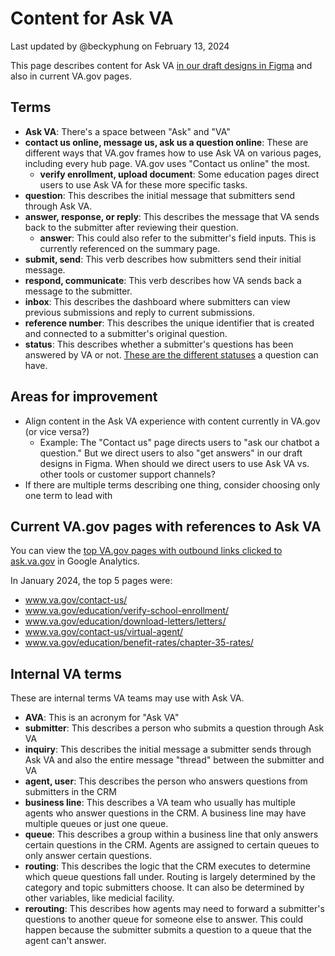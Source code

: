 # Content for Ask VA
Last updated by @beckyphung on February 13, 2024

This page describes content for Ask VA [in our draft designs in Figma](https://www.figma.com/files/project/174974739/Ask-VA?fuid=1248985325385082769) and also in current VA.gov pages.

## Terms
- **Ask VA**: There's a space between "Ask" and "VA"
- **contact us online, message us, ask us a question online**: These are different ways that VA.gov frames how to use Ask VA on various pages, including every hub page. VA.gov uses "Contact us online" the most.
   - **verify enrollment, upload document**: Some education pages direct users to use Ask VA for these more specific tasks.  
- **question**: This describes the initial message that submitters send through Ask VA.
- **answer, response, or reply**: This describes the message that VA sends back to the submitter after reviewing their question.
   - **answer**: This could also refer to the submitter's field inputs. This is currently referenced on the summary page.  
- **submit, send**: This verb describes how submitters send their initial message.
- **respond, communicate**: This verb describes how VA sends back a message to the submitter.
- **inbox**: This describes the dashboard where submitters can view previous submissions and reply to current submissions.
- **reference number**: This describes the unique identifier that is created and connected to a submitter's original question.
- **status**: This describes whether a submitter's questions has been answered by VA or not. [These are the different statuses](https://github.com/department-of-veterans-affairs/va.gov-team/blob/master/products/ask-va/design/Statuses%20and%20triggers.md) a question can have.

## Areas for improvement
- Align content in the Ask VA experience with content currently in VA.gov (or vice versa?)
   - Example: The "Contact us" page directs users to "ask our chatbot a question." But we direct users to also "get answers" in our draft designs in Figma. When should we direct users to use Ask VA vs. other tools or customer support channels?
- If there are multiple terms describing one thing, consider choosing only one term to lead with

## Current VA.gov pages with references to Ask VA
You can view the [top VA.gov pages with outbound links clicked to ask.va.gov](https://analytics.google.com/analytics/web/#/report/content-event-events/a50123418w177519031p176188361/_u.date00=20230917&_u.date01=20230923&explorer-table.plotKeys=%5B%5D&explorer-table.advFilter=%5B%5B0,%22analytics.eventAction%22,%22PT%22,%22outbound%20link%20clicked:%20https:~2F~2Fask%22,0%5D%5D&explorer-table.secSegmentId=analytics.pagePath&explorer-table.rowCount=100&_r.drilldown=analytics.eventCategory:Interactions&explorer-table-tableMode.selected=performance/) in Google Analytics.

In January 2024, the top 5 pages were: 
- www.va.gov/contact-us/
- www.va.gov/education/verify-school-enrollment/
- www.va.gov/education/download-letters/letters/
- www.va.gov/contact-us/virtual-agent/
- www.va.gov/education/benefit-rates/chapter-35-rates/

## Internal VA terms
These are internal terms VA teams may use with Ask VA.

- **AVA**: This is an acronym for "Ask VA"
- **submitter**: This describes a person who submits a question through Ask VA
- **inquiry**: This describes the initial message a submitter sends through Ask VA and also the entire message "thread" between the submitter and VA
- **agent, user**: This describes the person who answers questions from submitters in the CRM
- **business line**: This describes a VA team who usually has multiple agents who answer questions in the CRM. A business line may have multiple queues or just one queue.
- **queue**: This describes a group within a business line that only answers certain questions in the CRM. Agents are assigned to certain queues to only answer certain questions.
- **routing**: This describes the logic that the CRM executes to determine which queue questions fall under. Routing is largely determined by the category and topic submitters choose. It can also be determined by other variables, like medicial facility.
- **rerouting**: This describes how agents may need to forward a submitter's questions to another queue for someone else to answer. This could happen because the submitter submits a question to a queue that the agent can't answer.
